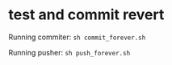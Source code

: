# test and commit revert

Running commiter: ```sh commit_forever.sh```

Running pusher: ```sh push_forever.sh```
